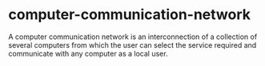 # computer-communication-network
A computer communication network is an interconnection of a collection of several computers from which the user can select the service required and communicate with any computer as a local user.
